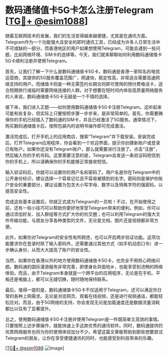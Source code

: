 # 数码通储值卡5G卡怎么注册Telegram [[TG💪+ @esim1088](https://t.me/s/esim1088)]

随着互联网技术的发展，我们的生活变得越来越便捷，尤其是在通讯方面。Telegram作为一个功能强大且安全的即时通讯工具，已经成为许多人日常生活中不可或缺的一部分。而香港地区的用户如果想使用Telegram，可能会遇到一些问题，比如网络环境、SIM卡的选择等。今天，我们就来聊聊如何利用数码通储值卡5G卡顺利注册并使用Telegram。

首先，让我们了解一下什么是数码通储值卡5G卡。数码通是香港一家知名的电信运营商，其提供的5G服务覆盖范围广，网速快，稳定性高，非常适合需要高速网络支持的用户。而储值卡则是一种无需签约长期合同即可使用的预付费电话卡，适合短期旅行或临时需要网络连接的人群。对于想要在短时间内体验高质量网络服务的人来说，数码通储值卡5G卡无疑是一个不错的选择。

接下来，我们进入正题——如何使用数码通储值卡5G卡注册Telegram。这听起来可能有些复杂，但实际上只要按照步骤一步步来，是非常简单的。首先，你需要确保你的手机已经插入了数码通的SIM卡，并且已经激活了5G服务。通常情况下，购买数码通储值卡后，按照包装内的说明书操作即可完成激活。

激活完成后，打开手机上的应用商店，搜索“Telegram”并下载安装。安装完成后，打开Telegram应用程序，你会看到一个欢迎界面，提示你创建新账户或登录已有账户。如果你还没有Telegram账户，那么就需要进行注册了。点击“注册”，然后输入你的手机号码。这里需要注意的是，Telegram会发送一条验证码短信到你的手机上，所以请确保你的手机能够正常接收短信。

输入验证码后，你就可以设置你的用户名和密码了。用户名是你在Telegram中的公开身份标识，建议选择一个容易记忆且不容易被猜到的名字。密码则是保护你账户安全的重要部分，建议设置为包含大小写字母、数字以及特殊字符的强密码，以提高安全性。

完成这些基本设置后，你就正式成为Telegram的一员啦！不过，在开始使用之前，还有一些小技巧可以帮助你更好地享受Telegram带来的便利。例如，你可以通过添加好友、加入群组等方式扩大你的社交圈；也可以利用Telegram的强大文件传输功能，与朋友分享各种类型的文件，无论是文档、图片还是视频都非常方便。

此外，如果你对Telegram的安全性有所顾虑，也可以开启两步验证功能。这项功能要求你在登录时除了输入密码外，还需要通过其他方式（如手机动态口令）进一步确认身份，从而大大提高了账户的安全性。

当然，如果你在香港以外的地方使用数码通储值卡5G卡，也完全不用担心网络问题。数码通的国际漫游服务非常完善，即使身处异国他乡，也能享受到流畅的网络体验。而且，由于Telegram本身就是一个跨平台的应用程序，无论是在手机、平板还是电脑上，都可以无缝切换，随时随地保持联系。

最后，值得一提的是，数码通储值卡5G卡不仅适用于Telegram，还可以满足你日常的各种上网需求。无论是浏览网页、观看在线视频，还是进行视频通话，都能轻松应对。而且，由于5G网络的支持，你会发现无论是加载速度还是数据流量消耗都比以往有了显著提升。

总之，使用数码通储值卡5G卡注册并使用Telegram是一件既简单又高效的事情。只要按照上述步骤操作，就能快速上手这款优秀的通讯软件。同时，数码通提供的优质网络服务也将为你的使用体验加分不少。希望这篇文章能帮助到那些想要尝试Telegram的朋友，让你在享受便捷通讯的同时，也能感受到科技带来的乐趣。

[[TG💪+ @esim1088](https://t.me/s/esim1088) ![Image](https://i.postimg.cc/4NQfJmqS/Snipaste-2025-05-13-00-14-12.png)]